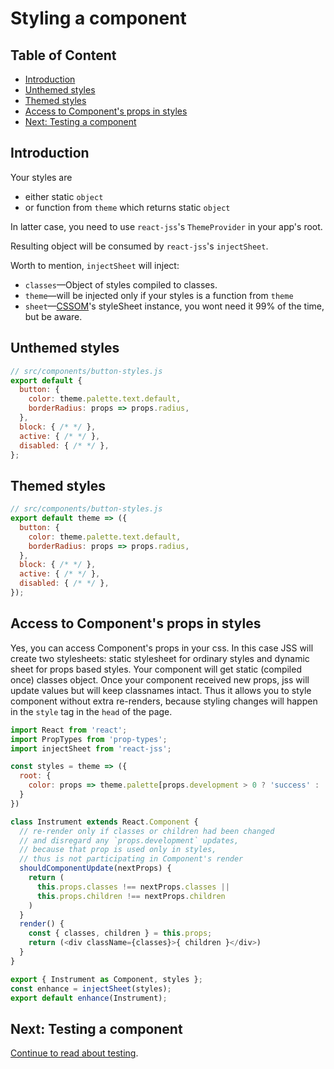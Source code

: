 # Styling a component

## Table of Content

* [Introduction](#introduction)
* [Unthemed styles](#unthemed-styles)
* [Themed styles](#themed-styles)
* [Access to Component's props in styles](#access-to-components-props-in-styles)
* [Next: Testing a component](#next-testing-a-component)

## Introduction

Your styles are
* either static `object`
* or function from `theme` which returns static `object`

In latter case, you need to use `react-jss`'s `ThemeProvider` in your app's root.

Resulting object will be consumed by `react-jss`'s `injectSheet`.

Worth to mention, `injectSheet` will inject:
* `classes`—Object of styles compiled to classes.
* `theme`—will be injected only if your styles is a function from `theme`
* `sheet`—[CSSOM][]'s styleSheet instance, you wont need it 99% of the time, but be aware.

[CSSOM]: https://developer.mozilla.org/en-US/docs/Web/API/CSS_Object_Model

## Unthemed styles

```js
// src/components/button-styles.js
export default {
  button: {
    color: theme.palette.text.default,
    borderRadius: props => props.radius,
  },
  block: { /* */ },
  active: { /* */ },
  disabled: { /* */ },
};
```

## Themed styles

```js
// src/components/button-styles.js
export default theme => ({
  button: {
    color: theme.palette.text.default,
    borderRadius: props => props.radius,
  },
  block: { /* */ },
  active: { /* */ },
  disabled: { /* */ },
});
```

## Access to Component's props in styles

Yes, you can access Component's props in your css. In this case JSS will create two stylesheets: static stylesheet for ordinary styles and dynamic sheet for props based styles. Your component will get static (compiled once) classes object. Once your component received new props, jss will update values but will keep classnames intact. Thus it allows you to style component without extra re-renders, because styling changes will happen in the `style` tag in the `head` of the page.

```js
import React from 'react';
import PropTypes from 'prop-types';
import injectSheet from 'react-jss';

const styles = theme => ({
  root: {
    color: props => theme.palette[props.development > 0 ? 'success' : 'danger'],
  }
})

class Instrument extends React.Component {
  // re-render only if classes or children had been changed
  // and disregard any `props.development` updates,
  // because that prop is used only in styles,
  // thus is not participating in Component's render
  shouldComponentUpdate(nextProps) {
    return (
      this.props.classes !== nextProps.classes ||
      this.props.children !== nextProps.children
    )
  }
  render() {
    const { classes, children } = this.props;
    return (<div className={classes}>{ children }</div>)
  }
}

export { Instrument as Component, styles };
const enhance = injectSheet(styles);
export default enhance(Instrument);
```

## Next: Testing a component

[Continue to read about testing](./testing-component.md).
